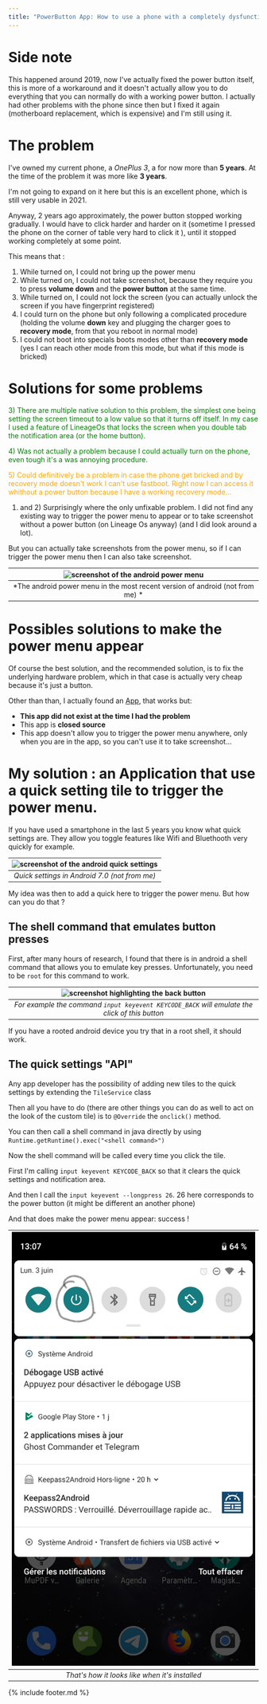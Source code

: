 ```yaml
---
title: "PowerButton App: How to use a phone with a completely dysfunctional power button"
---
```


# Side note

This happened around 2019, now I've actually fixed the power button itself, this is more of a workaround and it doesn't actually allow you to do everything that you can normally do with a working power button. 
I actually had other problems with the phone since then but I fixed it again (motherboard replacement, which is expensive) and I'm still using it.

# The problem

I've owned my current phone, a *OnePlus 3*, a for now more than **5 years**. At the time of the problem it was more like **3 years**. 

I'm not going to expand on it here but this is an excellent phone, which is still very usable in 2021.

Anyway, 2 years ago approximately, the power button stopped working gradually. I would have to click harder and harder on it (sometime I pressed the phone on the corner of table very hard to click it ), until it stopped working completely at some point.

This means that :
1. While turned on, I could not bring up the power menu 
2. While turned on, I could not take screenshot, because they require you to press **volume down** and the **power button** at the same time.
3. While turned on, I could not lock the screen (you can actually unlock the screen if you have fingerprint registered)
4. I could turn on the phone but only following a complicated procedure (holding the volume **down** key and plugging the charger goes to **recovery mode**, from that you reboot in normal mode)
5. I could not boot into specials boots modes other than **recovery mode** (yes I can reach other mode from this mode, but what if this mode is bricked)

# Solutions for some problems

<span style="color:green">3) There are multiple native solution to this problem, the simplest one being setting the screen timeout to a low value so that it turns off itself. In my case I used a feature of LineageOs that locks the screen when you double tab the notification area (or the home button).</span>

<span style="color:green">4) Was not actually a problem because I could actually turn on the phone, even tough it's a was annoying procedure.</span>

<span style="color:orange">5) Could definitively be a problem in case the phone get bricked and by recovery mode doesn't work I can't use fastboot. Right now I can access it whithout a power button because I have a working recovery mode...</span>

1) and 2) Surprisingly where the only unfixable problem. I did not find any existing way to trigger the power menu to appear or to take screenshot without a power button (on Lineage Os anyway) (and I did look around a lot). 

But you can actually take screenshots from the power menu, so if I can trigger the power menu then I can also take screenshot.

| ![screenshot of the android power menu](https://www.androidcentral.com/sites/androidcentral.com/files/styles/large_wm_brw/public/article_images/2020/06/android-11-device-controls-2.jpg) | 
|:--:| 
| *The android power menu in the most recent version of android (not from me) * |

# Possibles solutions to make the power menu appear

Of course the best solution, and the recommended solution, is to fix the underlying hardware problem, which in that case is actually very cheap because it's just a button.

Other than than, I actually found an [App](https://play.google.com/store/apps/details?id=io.github.visnkmr.powermenu&hl=fr&gl=US&showAllReviews=true), that works but: 
- **This app did not exist at the time I had the problem**
- This app is **closed source**
- This app doesn't allow you to trigger the power menu anywhere, only when you are in the app, so you can't use it to take screenshot...

# My solution : an Application that use a quick setting tile to trigger the power menu.

If you have used a smartphone in the last 5 years you know what quick settings are. They allow you toggle features like Wifi and Bluethooth very quickly for example.

| ![screenshot of the android quick settings](https://devblogs.microsoft.com/wp-content/uploads/sites/44/2019/03/QuickSettings.png) | 
|:--:| 
| *Quick settings in Android 7.0 (not from me)* |

My idea was then to add a quick here to trigger the power menu. But how can you do that ?

## The shell command that emulates button presses

First, after many hours of research, I found that there is in android a shell command that allows you to emulate key presses. Unfortunately, you need to be `root` for this command to work. 

| ![screenshot highlighting the back button](https://storage.googleapis.com/images.zoftino.com/development/android/android_back_button.png) | 
|:--:| 
| *For example the command `input keyevent KEYCODE_BACK` will emulate the click of this button* |

If you have a rooted android device you try that in a root shell, it should work.

## The quick settings "API"

Any app developer has the possibility of adding new tiles to the quick settings by extending the `TileService` class

Then all you have to do (there are other things you can do as well to act on the look of the custom tile) is to `@Override` the `onclick()` method.

You can then call a shell command in java directly by using `Runtime.getRuntime().exec("<shell command>")`

Now the shell command will be called every time you click the tile.

First I'm calling `input keyevent KEYCODE_BACK` so that it clears the quick settings and notification area.

And then I call the `input keyevent --longpress 26`. 26 here corresponds to the power button (it might be different an another phone)

And that does make the power menu appear: success ! 

| ![screenshot of the custom quick tile](https://raw.githubusercontent.com/olimar718/powerbutton/master/InkedScreenshot_20190603-130747_Trebuchet_LI.jpg) | 
|:--:| 
| *That's how it looks like when it's installed* |


{% include footer.md %} 